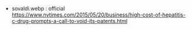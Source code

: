 - sovaldi.webp : official https://www.nytimes.com/2015/05/20/business/high-cost-of-hepatitis-c-drug-prompts-a-call-to-void-its-patents.html
